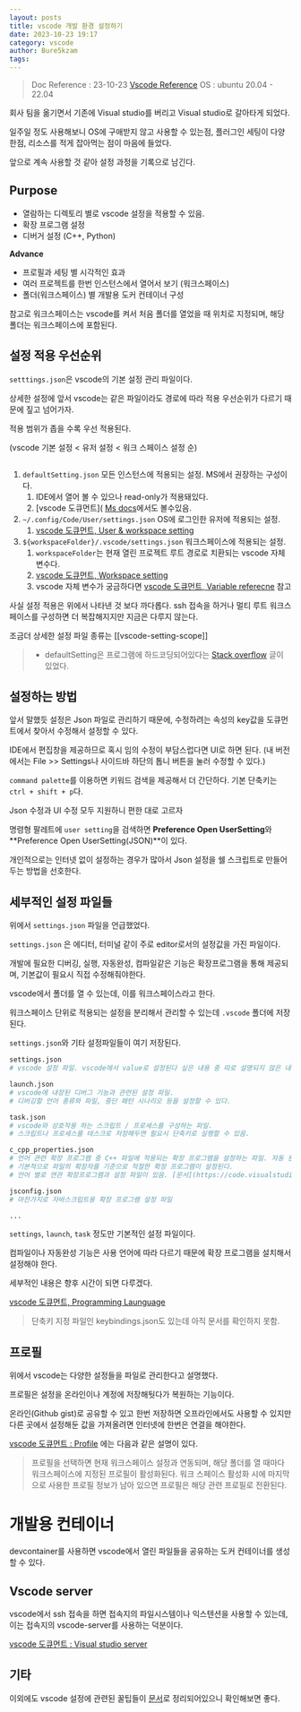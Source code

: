 ```yaml
---
layout: posts
title: vscode 개발 환경 설정하기
date: 2023-10-23 19:17
category: vscode
author: Bure5kzam
tags:
---
```


> Doc Reference : 23-10-23 [Vscode  Reference](https://code.visualstudio.com/docs)
> OS : ubuntu 20.04 - 22.04

회사 팀을 옮기면서 기존에 Visual studio를 버리고 Visual studio로 갈아타게 되었다.

일주일 정도 사용해보니 OS에 구애받지 않고 사용할 수 있는점, 플러그인 세팅이 다양한점, 리소스를 적게 잡아먹는 점이 마음에 들었다.

앞으로 계속 사용할 것 같아 설정 과정을 기록으로 남긴다.

## Purpose

- 열람하는 디렉토리 별로 vscode 설정을 적용할 수 있음.
- 확장 프로그램 설정
- 디버거 설정 (C++, Python)

**Advance**

- 프로필과 세팅 별 시각적인 효과
- 여러 프로젝트를 한번 인스턴스에서 열어서 보기 (워크스페이스)
- 폴더(워크스페이스) 별 개발용 도커 컨테이너 구성

참고로 워크스페이스는 vscode를 켜서 처음 폴더를 열었을 때 위치로 지정되며, 해당 폴더는 워크스페이스에 포함된다.

## 설정 적용 우선순위

`setttings.json`은 vscode의 기본 설정 관리 파일이다.

상세한 설정에 앞서 vscode는 같은 파일이라도 경로에 따라 적용 우선순위가 다르기 때문에 짚고 넘어가자.

적용 범위가 좁을 수록 우선 적용된다.

(vscode 기본 설정 < 유저 설정 < 워크 스페이스 설정 순)

<img src="{{ site.url }}{{ site.baseurl }}/docs/assets/image/vscode-extension-list.png" alt="">


1.  `defaultSetting.json`  모든 인스턴스에 적용되는 설정. MS에서 권장하는 구성이다.
	1. IDE에서 열어 볼 수 있으나 read-only가 적용돼있다.
	2. [vscode 도큐먼트]( [Ms docs](https://code.visualstudio.com/docs/getstarted/settings#_default-settings)에서도 볼수있음.
2. `~/.config/Code/User/settings.json`  OS에 로그인한 유저에 적용되는 설정. 
	1. [vscode 도큐먼트, User & workspace setting](https://code.visualstudio.com/docs/getstarted/settings)
3. `${workspaceFolder}/.vscode/settings.json` 워크스페이스에 적용되는 설정.
	1. `workspaceFolder`는 현재 열린 프로젝트 루트 경로로 치환되는 vscode 자체 변수다.
	2. [vscode 도큐먼트, Workspace setting](https://code.visualstudio.com/docs/getstarted/settings#_workspace-settings)
	3. vscode 자체 변수가 궁금하다면 [vscode 도큐먼트, Variable referecne](https://code.visualstudio.com/docs/editor/variables-reference#_predefined-variables) 참고

사실 설정 적용은 위에서 나타낸 것 보다 까다롭다. ssh 접속을 하거나 멀티 루트 워크스페이스를 구성하면 더 복잡해지지만 지금은 다루지 않는다.

조금더 상세한 설정 파일 종류는 [[vscode-setting-scope]]

> * defaultSetting은 프로그램에 하드코딩되어있다는 [Stack overflow](https://stackoverflow.com/questions/53369371/what-is-the-location-of-the-default-settings-file-of-vscode) 글이 있었다.

## 설정하는 방법


앞서 말했듯 설정은 Json 파일로 관리하기 때문에, 수정하려는 속성의 key값을 도큐먼트에서 찾아서 수정해서 설정할 수 있다.

IDE에서 편집창을 제공하므로 혹시 임의 수정이 부담스럽다면 UI로 하면 된다. (내 버전에서는 File >> Settings나 사이드바 하단의 톱니 버튼을 눌러 수정할 수 있다.)

`command palette`를 이용하면 키워드 검색을 제공해서 더 간단하다. 기본 단축키는 `ctrl + shift + p`다.

Json 수정과 UI 수정 모두 지원하니 편한 대로 고르자

명령형 팔레트에 `user setting`을 검색하면 **Preference Open UserSetting**와 **Preference Open UserSetting(JSON)**이 있다.

개인적으로는 인터넷 없이 설정하는 경우가 많아서 Json 설정을 쉘 스크립트로 만들어두는 방법을 선호한다.

## 세부적인 설정 파일들

위에서 `settings.json` 파일을 언급했었다.

`settings.json` 은 에디터, 터미널 같이 주로 editor로서의 설정값을 가진 파일이다.

개발에 필요한 디버깅, 실행, 자동완성, 컴파일같은 기능은 확장프로그램을 통해 제공되며, 기본값이 필요시 직접 수정해줘야한다.

vscode에서 폴더를 열 수 있는데, 이를 워크스페이스라고 한다.

워크스페이스 단위로 적용되는 설정을 분리해서 관리할 수 있는데 `.vscode` 폴더에 저장된다.

`settings.json`와 기타 설정파일들이 여기 저장된다.

```bash
settings.json
# vscode 설정 파일. vscode에서 value로 설정된다 싶은 내용 중 따로 설명되지 않은 내용은 다음과 같다.

launch.json
# vscode에 내장된 디버그 기능과 관련된 설정 파일.
# 디버깅할 언어 종류와 파일, 중단 패턴 시나리오 등을 설정할 수 있다.

task.json
# vscode와 상호작용 하는 스크립트 / 프로세스를 구성하는 파일.
# 스크립트나 프로세스를 테스크로 저장해두면 필요시 단축키로 실행할 수 있음.

c_cpp_properties.json
# 언어 관련 확장 프로그램 중 C++ 파일에 적용되는 확장 프로그램을 설정하는 파일. 자동 완성 기능인 Intelisence, 실시간 컴파일 및 의존성 확인 기능 등을 지원함.
# 기본적으로 파일의 확장자를 기준으로 적절한 확장 프로그램이 설정된다.
# 언어 별로 연관 확장프로그램과 설정 파일이 있음. [문서](https://code.visualstudio.com/docs/languages/overview) 참고

jsconfig.json
# 마찬가지로 자바스크립트용 확장 프로그램 설정 파일

...
```

`settings`, `launch`, `task` 정도만 기본적인 설정 파일이다.

컴파일이나 자동완성 기능은 사용 언어에 따라 다르기 때문에 확장 프로그램을 설치해서 설정해야 한다.

세부적인 내용은 향후 시간이 되면 다루겠다.

[vscode 도큐먼트, Programming Launguage](https://code.visualstudio.com/docs/languages/overview)

> 단축키 지정 파일인 keybindings.json도 있는데 아직 문서를 확인하지 못함.

## 프로필

위에서 vscode는 다양한 설정들을 파일로 관리한다고 설명했다.

프로필은 설정을 온라인이나 계정에 저장해둿다가 복원하는 기능이다.

온라인(Github gist)로 공유할 수 있고 한번 저장하면 오프라인에서도 사용할 수 있지만 다른 곳에서 설정해둔 값을 가져올려면 인터넷에 한번은 연결을 해야한다.

[vscode 도큐먼트 : Profile](https://code.visualstudio.com/docs/editor/profiles) 에는 다음과 같은 설명이 있다.

> 프로필을 선택하면 현재 워크스페이스 설정과 연동되며, 해당 폴더를 열 때마다 워크스페이스에 지정된 프로필이 활성화된다. 
> 워크 스페이스 활성화 시에 마지막으로 사용한 프로필 정보가 남아 있으면 프로필은 해당 관련 프로필로 전환된다.

# 개발용 컨테이너

devcontainer를 사용하면 vscode에서 열린 파일들을 공유하는 도커 컨테이너를 생성할 수 있다.

## Vscode server

vscode에서 ssh 접속을 하면 접속지의 파일시스템이나 익스텐션을 사용할 수 있는데, 이는 접속지의 vscode-server를 사용하는 덕분이다.

[vscode 도큐먼트 : Visual studio server](https://code.visualstudio.com/docs/remote/vscode-server)


## 기타

이외에도 vscode 설정에 관련된 꿀팁들이 [문서](https://code.visualstudio.com/docs/getstarted/tips-and-tricks)로 정리되어있으니 확인해보면 좋다.